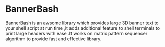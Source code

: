 # BannerBash
BannerBash is an awsome library which provides large 3D banner text to your shell script at run time ,it adds additional feature to shell terminals to print large headers with ease .It works on matrix pattern sequencer algorithm to provide fast and effective library.
